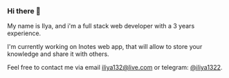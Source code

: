 ### Hi there 👋

My name is Ilya, and i'm a full stack web developer with a 3 years experience.

I'm currently working on Inotes web app, that will allow to store your knowledge and share it with others.

Feel free to contact me via email iliya132@live.com or telegram: [@iliya1322](https://t.me/iliya1322).
